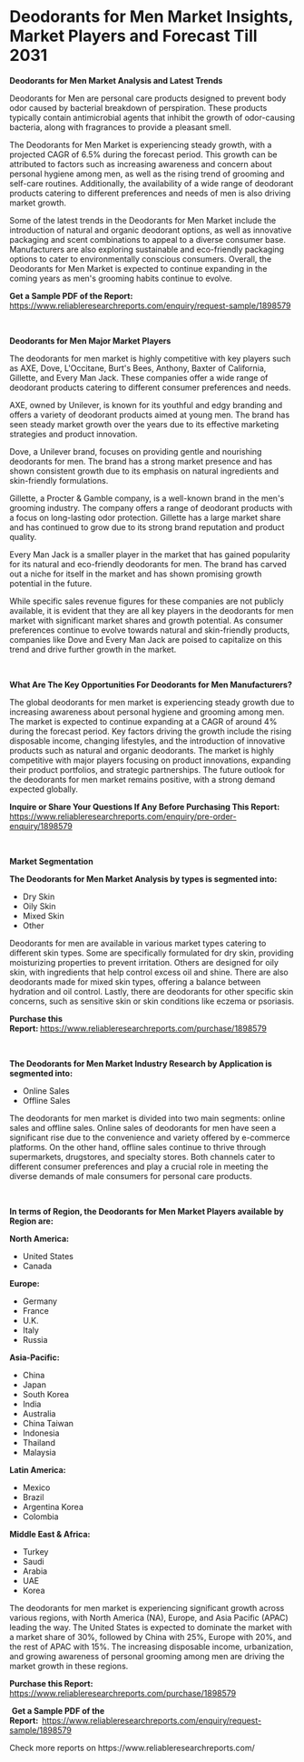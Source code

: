<p><h1>Deodorants for Men Market Insights, Market Players and Forecast Till 2031</h1></p><p><strong>Deodorants for Men Market Analysis and Latest Trends</strong></p>
<p><p>Deodorants for Men are personal care products designed to prevent body odor caused by bacterial breakdown of perspiration. These products typically contain antimicrobial agents that inhibit the growth of odor-causing bacteria, along with fragrances to provide a pleasant smell.</p><p>The Deodorants for Men Market is experiencing steady growth, with a projected CAGR of 6.5% during the forecast period. This growth can be attributed to factors such as increasing awareness and concern about personal hygiene among men, as well as the rising trend of grooming and self-care routines. Additionally, the availability of a wide range of deodorant products catering to different preferences and needs of men is also driving market growth.</p><p>Some of the latest trends in the Deodorants for Men Market include the introduction of natural and organic deodorant options, as well as innovative packaging and scent combinations to appeal to a diverse consumer base. Manufacturers are also exploring sustainable and eco-friendly packaging options to cater to environmentally conscious consumers. Overall, the Deodorants for Men Market is expected to continue expanding in the coming years as men's grooming habits continue to evolve.</p></p>
<p><strong>Get a Sample PDF of the Report:&nbsp;</strong> <a href="https://www.reliableresearchreports.com/enquiry/request-sample/1898579">https://www.reliableresearchreports.com/enquiry/request-sample/1898579</a></p>
<p>&nbsp;</p>
<p><strong>Deodorants for Men Major Market Players</strong></p>
<p><p>The deodorants for men market is highly competitive with key players such as AXE, Dove, L'Occitane, Burt's Bees, Anthony, Baxter of California, Gillette, and Every Man Jack. These companies offer a wide range of deodorant products catering to different consumer preferences and needs.</p><p>AXE, owned by Unilever, is known for its youthful and edgy branding and offers a variety of deodorant products aimed at young men. The brand has seen steady market growth over the years due to its effective marketing strategies and product innovation.</p><p>Dove, a Unilever brand, focuses on providing gentle and nourishing deodorants for men. The brand has a strong market presence and has shown consistent growth due to its emphasis on natural ingredients and skin-friendly formulations.</p><p>Gillette, a Procter & Gamble company, is a well-known brand in the men's grooming industry. The company offers a range of deodorant products with a focus on long-lasting odor protection. Gillette has a large market share and has continued to grow due to its strong brand reputation and product quality.</p><p>Every Man Jack is a smaller player in the market that has gained popularity for its natural and eco-friendly deodorants for men. The brand has carved out a niche for itself in the market and has shown promising growth potential in the future.</p><p>While specific sales revenue figures for these companies are not publicly available, it is evident that they are all key players in the deodorants for men market with significant market shares and growth potential. As consumer preferences continue to evolve towards natural and skin-friendly products, companies like Dove and Every Man Jack are poised to capitalize on this trend and drive further growth in the market.</p></p>
<p>&nbsp;</p>
<p><strong>What Are The Key Opportunities For Deodorants for Men Manufacturers?</strong></p>
<p><p>The global deodorants for men market is experiencing steady growth due to increasing awareness about personal hygiene and grooming among men. The market is expected to continue expanding at a CAGR of around 4% during the forecast period. Key factors driving the growth include the rising disposable income, changing lifestyles, and the introduction of innovative products such as natural and organic deodorants. The market is highly competitive with major players focusing on product innovations, expanding their product portfolios, and strategic partnerships. The future outlook for the deodorants for men market remains positive, with a strong demand expected globally.</p></p>
<p><strong>Inquire or Share Your Questions If Any Before Purchasing This Report:</strong> <a href="https://www.reliableresearchreports.com/enquiry/pre-order-enquiry/1898579">https://www.reliableresearchreports.com/enquiry/pre-order-enquiry/1898579</a></p>
<p>&nbsp;</p>
<p><strong>Market Segmentation</strong></p>
<p><strong>The Deodorants for Men Market Analysis by types is segmented into:</strong></p>
<p><ul><li>Dry Skin</li><li>Oily Skin</li><li>Mixed Skin</li><li>Other</li></ul></p>
<p><p>Deodorants for men are available in various market types catering to different skin types. Some are specifically formulated for dry skin, providing moisturizing properties to prevent irritation. Others are designed for oily skin, with ingredients that help control excess oil and shine. There are also deodorants made for mixed skin types, offering a balance between hydration and oil control. Lastly, there are deodorants for other specific skin concerns, such as sensitive skin or skin conditions like eczema or psoriasis.</p></p>
<p><strong>Purchase this Report:&nbsp;</strong><a href="https://www.reliableresearchreports.com/purchase/1898579">https://www.reliableresearchreports.com/purchase/1898579</a></p>
<p>&nbsp;</p>
<p><strong>The Deodorants for Men Market Industry Research by Application is segmented into:</strong></p>
<p><ul><li>Online Sales</li><li>Offline Sales</li></ul></p>
<p><p>The deodorants for men market is divided into two main segments: online sales and offline sales. Online sales of deodorants for men have seen a significant rise due to the convenience and variety offered by e-commerce platforms. On the other hand, offline sales continue to thrive through supermarkets, drugstores, and specialty stores. Both channels cater to different consumer preferences and play a crucial role in meeting the diverse demands of male consumers for personal care products.</p></p>
<p>&nbsp;</p>
<p><strong>In terms of Region, the Deodorants for Men Market Players available by Region are:</strong></p>
<p>
    <p> <strong> North America: </strong>
        <ul>
            <li>United States</li>
            <li>Canada</li>
        </ul>
        </p> 
    <p> <strong> Europe: </strong>
        <ul>
            <li>Germany</li>
            <li>France</li>
            <li>U.K.</li>
            <li>Italy</li>
            <li>Russia</li>
        </ul>
        </p> 
    <p> <strong> Asia-Pacific: </strong>
        <ul>
            <li>China</li>
            <li>Japan</li>
            <li>South Korea</li>
            <li>India</li>
            <li>Australia</li>
            <li>China Taiwan</li>
            <li>Indonesia</li>
            <li>Thailand</li>
            <li>Malaysia</li>
        </ul>
        </p> 
    <p> <strong> Latin America: </strong>
        <ul>
            <li>Mexico</li>
            <li>Brazil</li>
            <li>Argentina Korea</li>
            <li>Colombia</li>
        </ul>
        </p> 
    <p> <strong> Middle East & Africa: </strong>
        <ul>
            <li>Turkey</li>
            <li>Saudi</li>
            <li>Arabia</li>
            <li>UAE</li>
            <li>Korea</li>
        </ul>
    </p>
    </p>
<p><p>The deodorants for men market is experiencing significant growth across various regions, with North America (NA), Europe, and Asia Pacific (APAC) leading the way. The United States is expected to dominate the market with a market share of 30%, followed by China with 25%, Europe with 20%, and the rest of APAC with 15%. The increasing disposable income, urbanization, and growing awareness of personal grooming among men are driving the market growth in these regions.</p></p>
<p><strong>Purchase this Report: </strong><a href="https://www.reliableresearchreports.com/purchase/1898579">https://www.reliableresearchreports.com/purchase/1898579</a></p>
<p>&nbsp;<strong>Get a Sample PDF of the Report:&nbsp;&nbsp;</strong><a href="https://www.reliableresearchreports.com/enquiry/request-sample/1898579">https://www.reliableresearchreports.com/enquiry/request-sample/1898579</a></p>
<p><strong></strong></p>
<p>Check more reports on https://www.reliableresearchreports.com/</p>